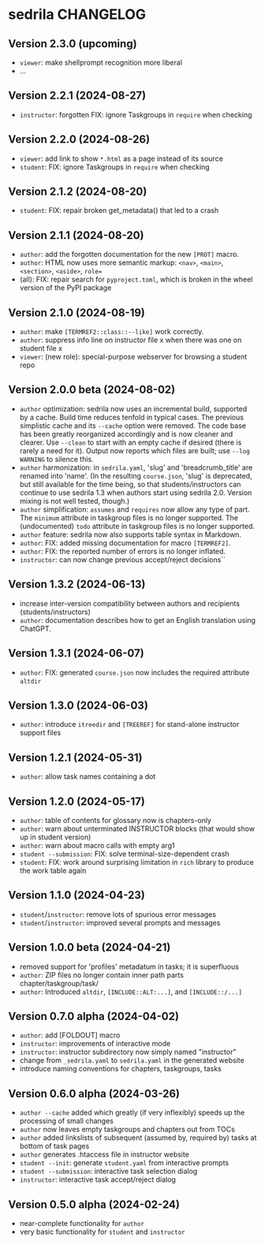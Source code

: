 # sedrila CHANGELOG


## Version 2.3.0 (upcoming)
- `viewer`: make shellprompt recognition more liberal
- ...


## Version 2.2.1 (2024-08-27)
- `instructor`: forgotten FIX: ignore Taskgroups in `require` when checking


## Version 2.2.0 (2024-08-26)
- `viewer`: add link to show `*.html` as a page instead of its source
- `student`: FIX: ignore Taskgroups in `require` when checking


## Version 2.1.2 (2024-08-20)
- `student`: FIX: repair broken get_metadata() that led to a crash


## Version 2.1.1 (2024-08-20)
- `author`: add the forgotten documentation for the new `[PROT]` macro.
- `author`: HTML now uses more semantic markup: `<nav>`, `<main>`, `<section>`, `<aside>`,
  `role=`
- (all): FIX: repair search for `pyproject.toml`, which is broken in the wheel version of the PyPI package


## Version 2.1.0 (2024-08-19)
- `author`: make `[TERMREF2::class::--like]` work correctly.
- `author`: suppress info line on instructor file x when there was one on student file x
- `viewer`: (new role): special-purpose webserver for browsing a student repo


## Version 2.0.0 beta (2024-08-02) 
- `author` optimization: sedrila now uses an incremental build, supported by a cache.
  Build time reduces tenfold in typical cases.
  The previous simplistic cache and its `--cache` option were removed.
  The code base has been greatly reorganized accordingly and is now cleaner and clearer.
  Use `--clean` to start with an empty cache if desired (there is rarely a need for it).
  Output now reports which files are built; use `--log WARNING` to silence this.
- `author` harmonization: in `sedrila.yaml`, 'slug' and 'breadcrumb_title' are renamed into 'name'.
  (In the resulting `course.json`, 'slug' is deprecated, but still available for the time being,
  so that students/instructors can continue to use sedrila 1.3 when authors start using sedrila 2.0.
  Version mixing is not well tested, though.)
- `author` simplification: `assumes` and `requires` now allow any type of part.
  The `minimum` attribute in taskgroup files is no longer supported.
  The (undocumented) `todo` attribute in taskgroup files is no longer supported.
- `author` feature: sedrila now also supports table syntax in Markdown.
- `author`: FIX: added missing documentation for macro `[TERMREF2]`.
- `author`: FIX: the reported number of errors is no longer inflated.
- `instructor`: can now change previous accept/reject decisions``


## Version 1.3.2 (2024-06-13) 
- increase inter-version compatibility between authors and recipients (students/instructors)
- `author`: documentation describes how to get an English translation using ChatGPT.


## Version 1.3.1 (2024-06-07) 
- `author`: FIX: generated `course.json` now includes the required attribute `altdir`


## Version 1.3.0 (2024-06-03) 
- `author`: introduce `itreedir` and `[TREEREF]` for stand-alone instructor support files


## Version 1.2.1 (2024-05-31) 
- `author`: allow task names containing a dot


## Version 1.2.0 (2024-05-17)
- `author`: table of contents for glossary now is chapters-only
- `author`: warn about unterminated INSTRUCTOR blocks (that would show up in student version)
- `author`: warn about macro calls with empty arg1
- `student --submission`: FIX: solve terminal-size-dependent crash
- `student`: FIX: work around surprising limitation in `rich` library to produce the work table again


## Version 1.1.0 (2024-04-23) 

- `student`/`instructor`: remove lots of spurious error messages
- `student`/`instructor`: improved several prompts and messages


## Version 1.0.0 beta (2024-04-21)

- removed support for 'profiles' metadatum in tasks; it is superfluous
- `author`: ZIP files no longer contain inner path parts chapter/taskgroup/task/ 
- `author`: Introduced `altdir`, `[INCLUDE::ALT:...]`, and  `[INCLUDE::/...]`


## Version 0.7.0 alpha (2024-04-02)

- `author`: add [FOLDOUT] macro
- `instructor`: improvements of interactive mode
- `instructor`: instructor subdirectory now simply named "instructor"
- change from `_sedrila.yaml` to `sedrila.yaml` in the generated website
- introduce naming conventions for chapters, taskgroups, tasks


## Version 0.6.0 alpha (2024-03-26)

- `author --cache` added which greatly (if very inflexibly) speeds up the processing of small changes
- `author` now leaves empty taskgroups and chapters out from TOCs
- `author` added linkslists of subsequent (assumed by, required by) tasks at bottom of task pages
- `author` generates .htaccess file in instructor website
- `student --init`: generate `student.yaml` from interactive prompts 
- `student --submission`: interactive task selection dialog 
- `instructor`: interactive task accept/reject dialog


## Version 0.5.0 alpha (2024-02-24)

- near-complete functionality for `author`
- very basic functionality for `student` and `instructor`
